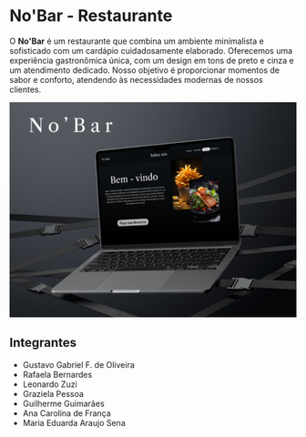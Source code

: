 
# **No'Bar - Restaurante**

O **No'Bar** é um restaurante que combina um ambiente minimalista e sofisticado com um cardápio cuidadosamente elaborado. Oferecemos uma experiência gastronômica única, com um design em tons de preto e cinza e um atendimento dedicado. Nosso objetivo é proporcionar momentos de sabor e conforto, atendendo às necessidades modernas de nossos clientes.

![Mockup do Projeto](imagens/Thumbnailthumbnail.png)

## **Integrantes**

- Gustavo Gabriel F. de Oliveira
- Rafaela Bernardes
- Leonardo Zuzi
- Graziela Pessoa
- Guilherme Guimarães
- Ana Carolina de França
- Maria Eduarda Araujo Sena
